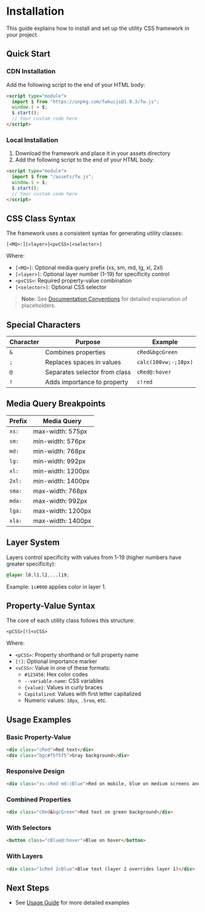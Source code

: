 # Installation

This guide explains how to install and set up the utility CSS framework in your project.

## Quick Start

### CDN Installation

Add the following script to the end of your HTML body:

```html
<script type="module">
  import $ from "https://unpkg.com/fwkuijs@1.0.3/fw.js";
  window.$ = $;
  $.start();
  // Your custom code here
</script>
```

### Local Installation

1. Download the framework and place it in your assets directory
2. Add the following script to the end of your HTML body:

```html
<script type="module">
  import $ from "/assets/fw.js";
  window.$ = $;
  $.start();
  // Your custom code here
</script>
```

## CSS Class Syntax

The framework uses a consistent syntax for generating utility classes:

```
[<MQ>:][<layer>]<pvCSS>[<selector>]
```

Where:

- `[<MQ>]`: Optional media query prefix (xs, sm, md, lg, xl, 2xl)
- `[<layer>]`: Optional layer number (1-19) for specificity control
- `<pvCSS>`: Required property-value combination
- `[<selector>]`: Optional CSS selector

> **Note:** See [Documentation Conventions](./conventions.md) for detailed explanation of placeholders.

## Special Characters

| Character | Purpose                       | Example              |
| --------- | ----------------------------- | -------------------- |
| `&`       | Combines properties           | `cRed&bgcGreen`      |
| `;`       | Replaces spaces in values     | `calc(100vw;-;10px)` |
| `@`       | Separates selector from class | `cRed@:hover`        |
| `!`       | Adds importance to property   | `c!red`              |

## Media Query Breakpoints

| Prefix | Media Query       |
| ------ | ----------------- |
| `xs:`  | max-width: 575px  |
| `sm:`  | min-width: 576px  |
| `md:`  | min-width: 768px  |
| `lg:`  | min-width: 992px  |
| `xl:`  | min-width: 1200px |
| `2xl:` | min-width: 1400px |
| `sma:` | max-width: 768px  |
| `mda:` | max-width: 992px  |
| `lga:` | max-width: 1200px |
| `xla:` | max-width: 1400px |

## Layer System

Layers control specificity with values from 1-19 (higher numbers have greater specificity):

```css
@layer l0,l1,l2,...l19;
```

Example: `1c#000` applies color in layer 1.

## Property-Value Syntax

The core of each utility class follows this structure:

```
<pCSS>[!]<vCSS>
```

Where:

- `<pCSS>`: Property shorthand or full property name
- `[!]`: Optional importance marker
- `<vCSS>`: Value in one of these formats:
  - `#123456`: Hex color codes
  - `--variable-name`: CSS variables
  - `{value}`: Values in curly braces
  - `Capitalized`: Values with first letter capitalized
  - Numeric values: `10px`, `.5rem`, etc.

## Usage Examples

### Basic Property-Value

```html
<div class="cRed">Red text</div>
<div class="bgc#f5f5f5">Gray background</div>
```

### Responsive Design

```html
<div class="xs:cRed md:cBlue">Red on mobile, blue on medium screens and up</div>
```

### Combined Properties

```html
<div class="cRed&bgcGreen">Red text on green background</div>
```

### With Selectors

```html
<button class="cBlue@:hover">Blue on hover</button>
```

### With Layers

```html
<div class="1cRed 2cBlue">Blue text (layer 2 overrides layer 1)</div>
```

## Next Steps

- See [Usage Guide](./usage.md) for more detailed examples
